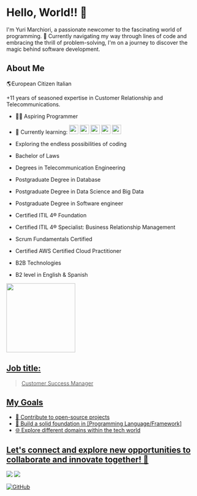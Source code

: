 # Hello, World!! 👋

I'm Yuri Marchiori, a passionate newcomer to the fascinating world of programming. 🚀 Currently navigating my way through lines of code and embracing the thrill of problem-solving, I'm on a journey to discover the magic behind software development.

## About Me

🌎European Citizen Italian

+11 years of seasoned expertise in Customer Relationship and Telecommunications.
- 👩‍💻 Aspiring Programmer
- 🌱 Currently learning:  <img loading="lazy" src="https://cdn.jsdelivr.net/gh/devicons/devicon/icons/javascript/javascript-original.svg" width="24" height="24"/> <img loading="lazy" src="https://cdn.jsdelivr.net/gh/devicons/devicon/icons/python/python-original.svg" width="24" height="24"/> <img loading="lazy" src="https://cdn.jsdelivr.net/gh/devicons/devicon/icons/html5/html5-original.svg" width="24" height="24"/> <img loading="lazy" src="https://cdn.jsdelivr.net/gh/devicons/devicon/icons/css3/css3-original.svg" width="24" height="24"/> <img loading="lazy" src="https://cdn.jsdelivr.net/gh/devicons/devicon/icons/postgresql/postgresql-original.svg" width="24" height="24"/> 
- Exploring the endless possibilities of coding
- Bachelor of Laws
- Degrees in Telecommunication Engineering 
- Postgraduate Degree in Database
- Postgraduate Degree in Data Science and Big Data
- Postgraduate Degree in Software engineer
- Certified ITIL 4®  Foundation
- Certified ITIL 4® Specialist: Business Relationship Management
- Scrum Fundamentals Certified 
- Certified AWS Certified Cloud Practitioner 
- B2B Technologies
- B2 level in English & Spanish

  
  <div>
<a href="https://github.com/seu-usuário-aqui">
<img loading="lazy" height="180em" src="https://github-readme-stats.vercel.app/api/top-langs/?username=donmarchiori&layout=compact&langs_count=7&theme=dracula"/>
</div>
  
## Job title:
 > Customer Success Manager


## My Goals
- 🚀 Contribute to open-source projects
- 📖 Build a solid foundation in [Programming Language/Framework]
- 🌐 Explore different domains within the tech world
  
## Let's connect and explore new opportunities to collaborate and innovate together! 🌟
  <div>
<a href = "mailto:yuri.mendonca.marchiori@gmail.com"><img loading="lazy" src="https://img.shields.io/badge/Gmail-D14836?style=for-the-badge&logo=gmail&logoColor=white" target="_blank"></a>
<a href="https://www.linkedin.com/in/yurimarchiori" target="_blank"><img loading="lazy" src="https://img.shields.io/badge/-LinkedIn-%230077B5?style=for-the-badge&logo=linkedin&logoColor=white" target="_blank"></a>   
</div>

[![GitHub](https://img.shields.io/github/followers/donmarchiori?label=Follow&style=social)](https://github.com/donmarchiori)


<!---
donmarchiori/donmarchiori is a ✨ special ✨ repository because its `README.md` (this file) appears on your GitHub profile.
You can click the Preview link to take a look at your changes.
--->
